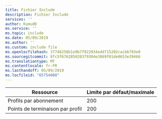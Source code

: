 ```yaml
---
title: Fichier Include
description: Fichier Include
services: ''
author: KumudD
ms.service: ''
ms.topic: include
ms.date: 05/09/2019
ms.author: ''
ms.custom: include file
ms.openlocfilehash: 37748258b1e9b7f922934edd715202cacbb793e0
ms.sourcegitcommit: 8fc5f676285020379304e3869f01de0653e39466
ms.translationtype: MT
ms.contentlocale: fr-FR
ms.lasthandoff: 05/09/2019
ms.locfileid: "65754080"
---
```

| Ressource | Limite par défaut/maximale |
| --- | --- |
| Profils par abonnement |200 |
| Points de terminaison par profil |200 |
